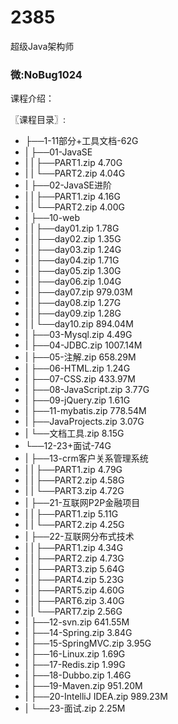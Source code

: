 # 2385
超级Java架构师
### 微:NoBug1024 


课程介绍：

〖课程目录〗:

- ├──1-11部分+工具文档-62G  
- |   ├──01-JavaSE  
- |   |   ├──PART1.zip  4.70G
- |   |   └──PART2.zip  4.04G
- |   ├──02-JavaSE进阶  
- |   |   ├──PART1.zip  4.16G
- |   |   └──PART2.zip  4.00G
- |   ├──10-web  
- |   |   ├──day01.zip  1.78G
- |   |   ├──day02.zip  1.35G
- |   |   ├──day03.zip  1.24G
- |   |   ├──day04.zip  1.71G
- |   |   ├──day05.zip  1.30G
- |   |   ├──day06.zip  1.04G
- |   |   ├──day07.zip  979.03M
- |   |   ├──day08.zip  1.27G
- |   |   ├──day09.zip  1.28G
- |   |   └──day10.zip  894.04M
- |   ├──03-Mysql.zip  4.49G
- |   ├──04-JDBC.zip  1007.14M
- |   ├──05-注解.zip  658.29M
- |   ├──06-HTML.zip  1.24G
- |   ├──07-CSS.zip  433.97M
- |   ├──08-JavaScript.zip  3.77G
- |   ├──09-jQuery.zip  1.61G
- |   ├──11-mybatis.zip  778.54M
- |   ├──JavaProjects.zip  3.07G
- |   └──文档工具.zip  8.15G
- └──12-23+面试-74G  
- |   ├──13-crm客户关系管理系统  
- |   |   ├──PART1.zip  4.79G
- |   |   ├──PART2.zip  4.58G
- |   |   └──PART3.zip  4.72G
- |   ├──21-互联网P2P金融项目  
- |   |   ├──PART1.zip  5.11G
- |   |   └──PART2.zip  4.25G
- |   ├──22-互联网分布式技术  
- |   |   ├──PART1.zip  4.34G
- |   |   ├──PART2.zip  4.73G
- |   |   ├──PART3.zip  5.64G
- |   |   ├──PART4.zip  5.23G
- |   |   ├──PART5.zip  4.60G
- |   |   ├──PART6.zip  3.40G
- |   |   └──PART7.zip  2.56G
- |   ├──12-svn.zip  641.55M
- |   ├──14-Spring.zip  3.84G
- |   ├──15-SpringMVC.zip  3.95G
- |   ├──16-Linux.zip  1.69G
- |   ├──17-Redis.zip  1.99G
- |   ├──18-Dubbo.zip  1.46G
- |   ├──19-Maven.zip  951.20M
- |   ├──20-IntelliJ IDEA.zip  989.23M
- |   └──23-面试.zip  2.25M
